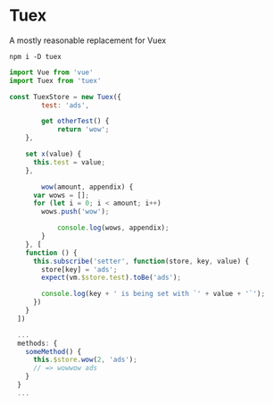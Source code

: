 # Tuex
A mostly reasonable replacement for Vuex

<!-- ## [![Travis branch](https://img.shields.io/travis/Raiondesu/tuex/master.svg?style=flat-square)](https://travis-ci.org/Raiondesu/tuex) ![size](https://badges.herokuapp.com/size/npm/tuex@latest/dist/index.js?style=flat-square) ![size](https://badges.herokuapp.com/size/npm/tuex@latest/dist/index.js?style=flat-square&gzip=true) [![David](https://img.shields.io/david/raiondesu/tuex.svg?style=flat-square)]() [![David](https://img.shields.io/david/dev/raiondesu/tuex.svg?style=flat-square)]() [![npm](https://img.shields.io/npm/dt/tuex.svg?style=flat-square)](http://npmjs.com/package/tuex) -->

`npm i -D tuex`


```js
import Vue from 'vue'
import Tuex from 'tuex'

const TuexStore = new Tuex({
		test: 'ads',

		get otherTest() {
			return 'wow';
    },

    set x(value) {
      this.test = value;
    },

		wow(amount, appendix) {
      var wows = [];
      for (let i = 0; i < amount; i++)
        wows.push('wow');

			console.log(wows, appendix);
		}
	}, [
    function () {
      this.subscribe('setter', function(store, key, value) {
        store[key] = 'ads';
        expect(vm.$store.test).toBe('ads');

        console.log(key + ' is being set with `' + value + '`');
      })
    }
  ])
```

```js
  ...
  methods: {
    someMethod() {
      this.$store.wow(2, 'ads');
      // => wowwow ads
    }
  }
  ...
```
